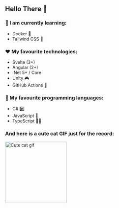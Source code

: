 ## Hello There 👋

### 📝 I am currently learning:
- Docker 🐳
- Tailwind CSS 🌊

### ♥️ My favourite technologies:
- Svelte (3+)
- Angular (2+)
- .Net 5+ / Core
- Unity 🎮
- GitHub Actions 🚀

### 💙 My favourite programming languages:
- C# #️⃣
- JavaScript 📜
- TypeScript 💉📜

### And here is a cute cat GIF just for the record:

<img width="200" alt="Cute cat gif" src="https://user-images.githubusercontent.com/72730682/128785033-634cb3f1-8285-4188-8c9d-e2de8c2f7a27.gif">
